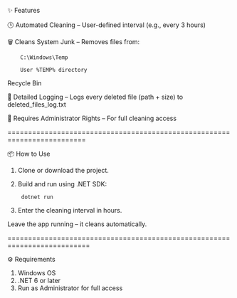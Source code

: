✨ Features

🕒 Automated Cleaning – User-defined interval (e.g., every 3 hours)

🗑️ Cleans System Junk – Removes files from:

		C:\Windows\Temp

		User %TEMP% directory

Recycle Bin

📄 Detailed Logging – Logs every deleted file (path + size) to deleted_files_log.txt

🔐 Requires Administrator Rights – For full cleaning access

=========================================================================

📦 How to Use
1. Clone or download the project.
2. Build and run using .NET SDK:

		dotnet run

4. Enter the cleaning interval in hours.

Leave the app running – it cleans automatically.



==========================================================================

⚙️ Requirements

1. Windows OS
2. .NET 6 or later
3. Run as Administrator for full access
